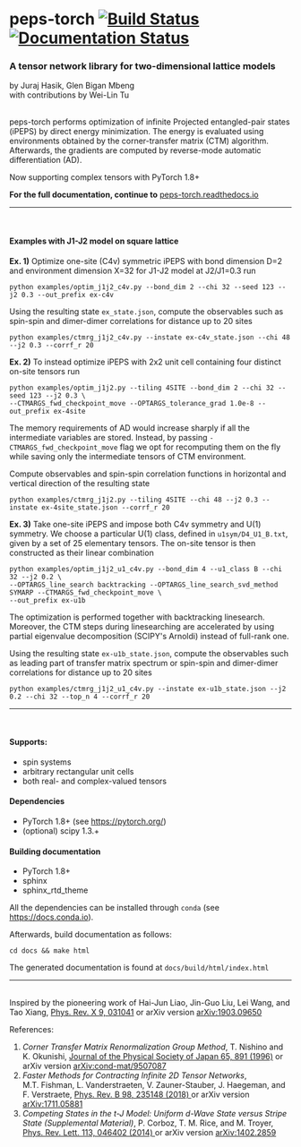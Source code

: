 # peps-torch [![Build Status](https://travis-ci.com/jurajHasik/peps-torch.svg?branch=master)](https://travis-ci.com/jurajHasik/tn-torch) [![Documentation Status](https://readthedocs.org/projects/peps-torch/badge/?version=latest)](https://peps-torch.readthedocs.io/en/latest/?badge=latest)
### A tensor network library for two-dimensional lattice models
by Juraj Hasik, Glen Bigan Mbeng\
with contributions by Wei-Lin Tu

\
peps-torch performs optimization of infinite Projected entangled-pair states (iPEPS) 
by direct energy minimization. The energy is evaluated using environments obtained 
by the corner-transfer matrix (CTM) algorithm. Afterwards, the gradients are computed by reverse-mode 
automatic differentiation (AD).

Now supporting complex tensors with PyTorch 1.8+

**For the full documentation, continue to** [peps-torch.readthedocs.io](https://peps-torch.readthedocs.io)
* * *
<br>

#### Examples with J1-J2 model on square lattice
**Ex. 1)** Optimize one-site (C4v) symmetric iPEPS with bond dimension D=2
and environment dimension X=32 for J1-J2 model at J2/J1=0.3 run 

```
python examples/optim_j1j2_c4v.py --bond_dim 2 --chi 32 --seed 123 --j2 0.3 --out_prefix ex-c4v
```
Using the resulting state `ex_state.json`, compute the observables such as spin-spin 
and dimer-dimer correlations for distance up to 20 sites

```
python examples/ctmrg_j1j2_c4v.py --instate ex-c4v_state.json --chi 48 --j2 0.3 --corrf_r 20
```

**Ex. 2)** To instead optimize iPEPS with 2x2 unit cell containing four distinct on-site tensors run

```
python examples/optim_j1j2.py --tiling 4SITE --bond_dim 2 --chi 32 --seed 123 --j2 0.3 \
--CTMARGS_fwd_checkpoint_move --OPTARGS_tolerance_grad 1.0e-8 --out_prefix ex-4site
```

The memory requirements of AD would increase sharply if all the intermediate variables are stored.
Instead, by passing `-CTMARGS_fwd_checkpoint_move` flag we opt for recomputing them on the fly 
while saving only the intermediate tensors of CTM environment.

Compute observables and spin-spin correlation functions in horizontal and vertical direction
of the resulting state

```
python examples/ctmrg_j1j2.py --tiling 4SITE --chi 48 --j2 0.3 --instate ex-4site_state.json --corrf_r 20
```

**Ex. 3)** Take one-site iPEPS and impose both C4v symmetry and U(1) symmetry. We choose a particular U(1) class,
defined in `u1sym/D4_U1_B.txt`, given by a set of 25 elementary tensors. The on-site tensor is then constructed
as their linear combination

```
python examples/optim_j1j2_u1_c4v.py --bond_dim 4 --u1_class B --chi 32 --j2 0.2 \
--OPTARGS_line_search backtracking --OPTARGS_line_search_svd_method SYMARP --CTMARGS_fwd_checkpoint_move \
--out_prefix ex-u1b
```

The optimization is performed together with backtracking linesearch. Moreover, the CTM steps during linesearching are accelerated
by using partial eigenvalue decomposition (SCIPY's Arnoldi) instead of full-rank one.

Using the resulting state `ex-u1b_state.json`, compute the observables such as leading part of transfer matrix spectrum or spin-spin 
and dimer-dimer correlations for distance up to 20 sites

```
python examples/ctmrg_j1j2_u1_c4v.py --instate ex-u1b_state.json --j2 0.2 --chi 32 --top_n 4 --corrf_r 20
```

* * *
<br>

#### Supports:
- spin systems
- arbitrary rectangular unit cells
- both real- and complex-valued tensors

#### Dependencies
- PyTorch 1.8+ (see https://pytorch.org/)
- (optional) scipy 1.3.+

#### Building documentation
- PyTorch 1.8+
- sphinx
- sphinx_rtd_theme


All the dependencies can be installed through ``conda`` (see https://docs.conda.io).

Afterwards, build documentation as follows:

`cd docs && make html`

The generated documentation is found at `docs/build/html/index.html`
* * *
\
Inspired by the pioneering work of Hai-Jun Liao, Jin-Guo Liu, Lei Wang, and Tao Xiang,
[Phys. Rev. X 9, 031041](https://journals.aps.org/prx/abstract/10.1103/PhysRevX.9.031041) or arXiv version [arXiv:1903.09650](https://arxiv.org/abs/1903.09650)

References:

1.	*Corner Transfer Matrix Renormalization Group Method*, T. Nishino and K. Okunishi, 
	[Journal of the Physical Society of Japan 65, 891 (1996)](https://journals.jps.jp/doi/10.1143/JPSJ.65.891) 
	or arXiv version [arXiv:cond-mat/9507087 ](https://arxiv.org/abs/cond-mat/9507087)
2.	*Faster Methods for Contracting Infinite 2D Tensor Networks*,  
	M.T. Fishman, L. Vanderstraeten, V. Zauner-Stauber, J. Haegeman, and F. Verstraete,
	[Phys. Rev. B 98, 235148 (2018) ](https://journals.aps.org/prb/abstract/10.1103/PhysRevB.98.235148)
	or arXiv version [arXiv:1711.05881 ](https://arxiv.org/abs/1711.05881)
3.	*Competing States in the t-J Model: Uniform d-Wave State versus Stripe State (Supplemental Material)*, 
	P. Corboz, T. M. Rice, and M. Troyer, [Phys. Rev. Lett. 113, 046402 (2014) ](https://journals.aps.org/prl/abstract/10.1103/PhysRevLett.113.046402>) or arXiv version 
	[arXiv:1402.2859](https://arxiv.org/abs/1402.2859)